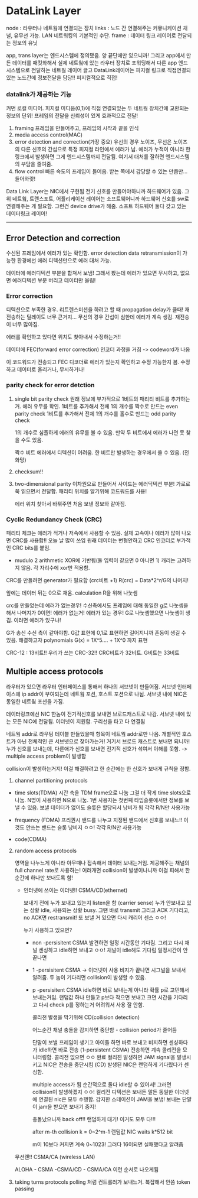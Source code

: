 # DataLink Layer

node : 라우터나 네트웤에 연결되는 장치
links : 노드 간 연결해주는 커뮤니케이션 채널, 유무선 가능. LAN 네트워킹의 기본적인 수단.
frame : 데이터 링크 레이어로 전달되는 정보의 유닛

app, trans layer는 엔드시스템에 정의됐음. 양 끝단에만 있으니까!
그리고 app에서 만든 데이터를 패킷화해서 실제 네트웤에 있는 라우터 장치로 포워딩해서 다른 app 엔드시스템으로 전달하는 네트웤 레이어
글고 DataLink레이어는 피지컬 링크로 직접연결되있는 노드간에 정보전달을 담당!! 피지컬적으로 직접!

### datalink가 제공하는 기능

커먼 로컬 미디어. 피지컬 미디움(0,1)에 직접 연결되있는 두 네트웤 장치간에 교환되는 정보의 단위! 프레임의 전달을 신뢰성이 있게 효과적으로 전달!

1. framing
   프레임을 만들어주고, 프레임의 시작과 끝을 인식
2. media access control(MAC)
3. error detection and correction(가장 중요)
   유선의 경우 노이즈, 무선은 노이즈의 다른 신호의 간섭으로 특정 피지컬 라인에서 에러가 남.
   에러가 누적이 아니라 한 링크에서 발생하면 그게 엔드시스템까지 전달됨. 여기서 대처를 잘하면 엔드시스템의 부담을 줄여줌.
4. flow control
   빠른 속도의 프레임이 들어옴. 받는 쪽에서 감당할 수 있는 만큼만... 들어와랏!

Data Link Layer는 NIC에서 구현됨
전기 신호를 만들어야하니까 하드웨어가 있음.
그 위 네트웤, 트랜스포트, 어플리케이션 레이어는 소프트웨어니까 하드웨어 신호를 sw로 연결해주는 게 필요함. 그런건 device drive가 해줌.
소프트 하드웨어 둘다 갖고 있는 데이터링크 레이어!

---

## Error Detection and correction

수신된 프레임에서 에러가 있는 확인함. error detection
data retransmission이 가능한 환경에선 에러 디텍션만으로 에러 대처 가능.

데이터에 에러디텍션 부분을 합쳐서 보냄!
그래서 봤는데 에러가 있으면 무시하고, 없으면 에러디텍션 부분 버리고 데이터만 올림!

### Error correction

디텍션으로 부족한 경우.
리트렌스미션을 하려고 할 때 propagation delay가 클때!
재전송하는 딜레이도 너무 큰거지...
무선의 경우 간섭이 심한데 에러가 계속 생김. 재전송이 너무 많아짐.

에러를 확인하고 있다면 위치도 찾아내서 수정하는거!!

데이터에 FEC(forward error correction) 인코더 과정을 거침 -> codeword가 나옴

이 코드워드가 전송되고 FEC 디코더로 에러가 있는지 확인하고 수정 가능한지 봄. 수정하고 데이터로 올리거나, 무시하거나!

### parity check for error detction

1. single bit parity check
   원래 정보에 부가적으로 1비트의 패리티 비트를 추가하는거. 에러 유무를 확인.
   1비트를 추가해서 전체 1의 개수를 짝수로 만드는 even parity check
   1비트를 추가해서 전체 1의 개수를 홀수로 만드는 odd parity check

   1의 개수로 심플하게 에러의 유무를 볼 수 있음.
   만약 두 비트에서 에러가 나면 못 찾을 수도 있음.

   짝수 비트 에러에서 디텍션이 어려움.
   한 비트만 발생하는 경우에서 쓸 수 있음. (전화망)

2. checksum!!
3. two-dimensional parity
   이차원으로 만들어서 사이드는 에러딕텍션 부분!
   가로로 쭉 읽으면서 전달함.
   패리티 위치를 알기위해 코드워드를 사용!

   에러 위치 찾아서 바꿔주면 처음 보낸 정보와 같아짐.

### Cyclic Redundancy Check (CRC)

패리티 체크는 에러가 적거나 저속에서 사용할 수 있음.
실제 고속이나 에러가 많이 나오면 CRC를 사용함!! 오늘 날 많이 쓰임
원래 데이터는 변형안하고 CRC 인코더로 부가적인 CRC bits를 붙임.

- mudulo 2 arithmetic
  XOR에 기반됨(둘 입력이 같으면 0 아니면 1)
  캐리는 고려하지 않음.
  각 자리수에 xor만 적용함.

CRC를 만들려면 generator가 필요함 (crc비트 +1)
R(crc) = Data\*2^r/G의 나머지!

앞에는 데이터 뒤는 0으로 채움.
calculation R을 위해 나눗셈

crc를 만들었는데 에러가 없는경우!
수신측에서도 프레임에 대해 동일한 g로 나눗셈을 해서 나머지가 0이면! 에러가 없는거!
에러가 있는 경우!
G로 나눗셈했으면 나눗셈이 생김. 이러면 에러가 있구나!

G가 송신 수신 측이 같아야함.
G값 표현에 0,1로 표현하면 길어지니까 혼동이 생길 수 있음. 해결하고자 polynomials
G(x) = 1X^5.... + 1X^0 까지 표현

CRC-12 : 13비트!!
우리가 쓰는 CRC-32!! CRC비트가 32비트. G비트는 33비트

## Multiple access protocols

라우터가 있으면 라우터 인터페이스를 통해서 하나의 서브넷이 만들어짐.
서브넷 인터페이스에 ip addr이 부여되는데 네트웤 포션, 호스트 포션으로 나뉨.
서브넷 내에 NIC은 동일한 네트웤 포션을 가짐.

데이터링크에선 NIC 한놈이 전기적신호를 보내면 브로드캐스트로 나감. 서브넷 내에 있는 모든 NIC에 전달됨.
이더넷이 지원함. 구리선을 타고 다 연결됨

네트웤 addr로 라우팅 테이블 만들었을때 항목이 네트웤 addr로만 나옴. 개별적인 호스트가 아닌 전체적인 큰 서브넷으로 찾아가는거! 거기서 브로드 캐스트로 보내면 되니까!
누가 신호를 보내는데, 다른애가 신호를 보내면 전기적 신호가 섞여서 이해를 못함. -> multiple access problem이 발생함

collision이 발생하는거지!
이걸 해결하려고 한 순간에는 한 신호가 보내게 규칙을 정함.

1. channel partitioning protocols

- time slots(TDMA)
  시간 축을 TDM frame으로 나눔
  그걸 더 작게 time slots으로 나눔. N명이 사용하면 N으로 나눔.
  1번 사용자는 첫번째 타임슬롯에서만 정보를 보낼 수 있음.
  보낼 데이터가 없어도 슬롯은 할당되서 낭비가 됨
  각각 R/N만 사용가능

- frequency (FDMA)
  프리퀀시 밴드를 나누고 지정된 밴드에서 신호를 보내느!!
  이것도 안쓰는 밴드는 슬롯 낭비지 ㅇㅇ!
  각각 R/N만 사용가능

- code(CDMA)

2. random access protocols

   영역을 나누느게 아니라 아무때나 접속해서 데이터 보내는거임. 제공해주는 채널의 full channel rate로 사용하는!
   여러개면 collision이 발생이나니까 이걸 피해서 한 순간에 하나만 보내도록 함!

   - 인터넷에 쓰이는 이더넷!! CSMA/CD(ethernet)

     보내기 전에 누가 보내고 있는지 listen을 함 (carrier sense)
     누가 안보내고 있는 상황 idle, 사용되는 상황 busy. 그땐 바로 transmit
     그리고 ACK 기다리고, no ACK면 restransmit!
     또 보낼 거 있으면 다시 캐리어 센스 ㅇㅇ!

     누가 사용하고 있으면?

     - non -persisitent CSMA
       발견하면 일정 시간동안 기다림. 그리고 다시 채널 센싱하고 idle하면 보내고 ㅇㅇ!
       채널이 idle해도 기다림 일정시간이 안끝나면
     - 1 -persisitent CSMA -> 이더넷이 사용
       비지가 끝나면 시그널을 보내서 알려줌.
       두 놈이 기다리면 collision이 발생할 수 있음.
     - p -persisitent CSMA
       idle하면 바로 보내는게 아니라 확률 p로 고민해서 보내는거임. 랜덤값 하나 만들고 p보다 작으면 보내고 크면 시간을 기다리고 다시 check
       p를 정하는거 어려워서 사용 잘 안함.

       콜리전 발생을 막기위해 CD(collision detection)

       어느순간 채널 충돌을 감지하면 중단함 - collision period가 줄어듬

       단말이 보낼 프레임이 생기고 아이들 하면 바로 보내고
       비지하면 센싱하다가 idle하면 바로 전송 (1-persistent CSMA)
       전송하면 계속 콜리전을 모니터링함. 콜리전 없으면 ㅇㅇ 완료
       컬리젼 발생하면 JAM signal을 발생시키고 NIC은 전송을 중단시킴 (CD)
       발생된 NIC은 랜덤하게 기다렸다가 센싱함.

       multiple access가 됨 순간적으로 둘다 idle할 수 있어서!
       그러면 collision이 발생하겠지 ㅇㅇ!
       컬리전 디텍션은 보내든 말든 동일한 이더넷에 연결된 nic은 모두 수행함.
       감지한 스테이션이 JAM을 보냄! 보내는 단말이 jam을 받으면 보내기 중지!

       충돌났으니까 back off!! 랜덤하게 대기! 이거도 모두 다!!!

       after m-th collision
       k = 0~2^m-1 랜덤값
       NIC waits k\*512 bit

       m이 10보다 커지면 계속 0~1023!
       그러다 16이되면 실패했다고 알려줌

   무선랜!! CSMA/CA (wireless LAN)

   ALOHA - CSMA -CSMA/CD - CSMA/CA 이런 순서로 나오게됨

3. taking turns protocols
   polling 처럼 컨트롤러가 보내느거. 복잡해서 안씀
   token passing
